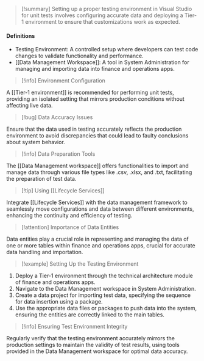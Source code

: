 >[!summary]
>Setting up a proper testing environment in Visual Studio for unit tests involves configuring accurate data and deploying a Tier-1 environment to ensure that customizations work as expected.

#### Definitions
- Testing Environment: A controlled setup where developers can test code changes to validate functionality and performance.
- [[Data Management Workspace]]: A tool in System Administration for managing and importing data into finance and operations apps.

>[!info] Environment Configuration

A [[Tier-1 environment]] is recommended for performing unit tests, providing an isolated setting that mirrors production conditions without affecting live data.

>[!bug] Data Accuracy Issues

Ensure that the data used in testing accurately reflects the production environment to avoid discrepancies that could lead to faulty conclusions about system behavior.

>[!info] Data Preparation Tools

The [[Data Management workspace]] offers functionalities to import and manage data through various file types like .csv, .xlsx, and .txt, facilitating the preparation of test data.

>[!tip] Using [[Lifecycle Services]]

Integrate [[Lifecycle Services]] with the data management framework to seamlessly move configurations and data between different environments, enhancing the continuity and efficiency of testing.

>[!attention] Importance of Data Entities

Data entities play a crucial role in representing and managing the data of one or more tables within finance and operations apps, crucial for accurate data handling and importation.

>[!example] Setting Up the Testing Environment

1. Deploy a Tier-1 environment through the technical architecture module of finance and operations apps.
2. Navigate to the Data Management workspace in System Administration.
3. Create a data project for importing test data, specifying the sequence for data insertion using a package.
4. Use the appropriate data files or packages to push data into the system, ensuring the entities are correctly linked to the main tables.

>[!info] Ensuring Test Environment Integrity

Regularly verify that the testing environment accurately mirrors the production settings to maintain the validity of test results, using tools provided in the Data Management workspace for optimal data accuracy.
